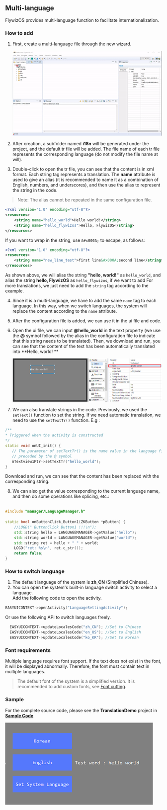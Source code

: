
## Multi-language
FlywizOS provides multi-language function to facilitate internationalization.
### How to add
1. First, create a multi-language file through the new wizard.
   
   ![](assets/ide/new_i18n_file.gif)
   
2. After creation, a subfolder named **i18n** will be generated under the project, and the default tr file will be added. The file name of each tr file represents the corresponding language (do not modify the file name at will).
3. Double-click to open the tr file, you can see that the content is in xml format. Each string tag represents a translation. The **name** attribute is used to give an alias (it is recommended to name it as a combination of English, numbers, and underscores), and then use the alias to represent the string in the code.
 > Note: The alias cannot be repeated in the same configuration file.  

~~~xml
<?xml version="1.0" encoding="utf-8"?>
<resources>
    <string name="hello_world">Hello world!</string>
    <string name="hello_flywizos">Hello, FlywizOS</string>
</resources>
~~~
If you want to wrap in the string, use `&#x000A;` to escape, as follows:
~~~xml
<?xml version="1.0" encoding="utf-8"?>
<resources>
    <string name="new_line_test">first line&#x000A;second line</string>
</resources>
~~~

As shown above, we will alias the string **"hello, world!"** as `hello_world`, and alias the string **hello, FlywizOS** as `hello_flywizos`, if we want to add For more translations, we just need to add the `string` tag according to the example.

4. Since it is a multi-language, we have to add the same `name` tag to each language. In this way, when we switch languages, the system will replace the content according to the `name` attribute.
5. After the configuration file is added, we can use it in the ui file and code.  

6. Open the ui file, we can input **@hello_world** in the text property (we use the **@** symbol followed by the alias in the configuration file to indicate that this string needs to be translated). Then, we download and run, you can see that the content of the text has been automatically translated into **Hello, world! **    

     ![](assets/ide/tr_hello_world.png) 

7. We can also translate strings in the code. Previously, we used the `setText()` function to set the string. If we need automatic translation, we need to use the `setTextTr()` function.
    E.g :    
 ```c++
/**
 * Triggered when the activity is constructed
 */
static void onUI_init() {
	// The parameter of setTextTr() is the name value in the language file. Note: The string passed in here does not need to be
    // preceded by the @ symbol
	mTextview1Ptr->setTextTr("hello_world");
}
 ```
 Download and run, we can see that the content has been replaced with the corresponding string.

8. We can also get the value corresponding to the current language name, and then do some operations like splicing, etc.:

```c++

#include "manager/LanguageManager.h"

static bool onButtonClick_Button1(ZKButton *pButton) {
    //LOGD(" ButtonClick Button1 !!!\n");
    std::string hello = LANGUAGEMANAGER->getValue("hello");
    std::string world = LANGUAGEMANAGER->getValue("world");
    std::string ret = hello + " " + world;
    LOGD("ret: %s\n", ret.c_str());
    return false;
}

```

### How to switch language
1. The default language of the system is **zh_CN** (Simplified Chinese). 
2. You can open the system's built-in language switch activity to select a language.  
Add the following code to open the activity.
```c++
EASYUICONTEXT->openActivity("LanguageSettingActivity");
```
Or use the following API to switch languages freely.

   ```c++
     EASYUICONTEXT->updateLocalesCode("zh_CN"); //Set to Chinese
     EASYUICONTEXT->updateLocalesCode("en_US"); //Set to English
     EASYUICONTEXT->updateLocalesCode("ko_KR"); //Set to Korean
   ```

### Font requirements       
   Multiple language requires font support. If the text does not exist in the font, it will be displayed abnormally. Therefore, the font must contain text in multiple languages.
   > The default font of the system is a simplified version. It is recommended to add custom fonts, see [Font cutting](font_cut_tool.md).

### Sample
For the complete source code, please see the **TranslationDemo** project in [**Sample Code**](demo_download.md#demo_download)

![](assets/ide/translation_demo.png)



